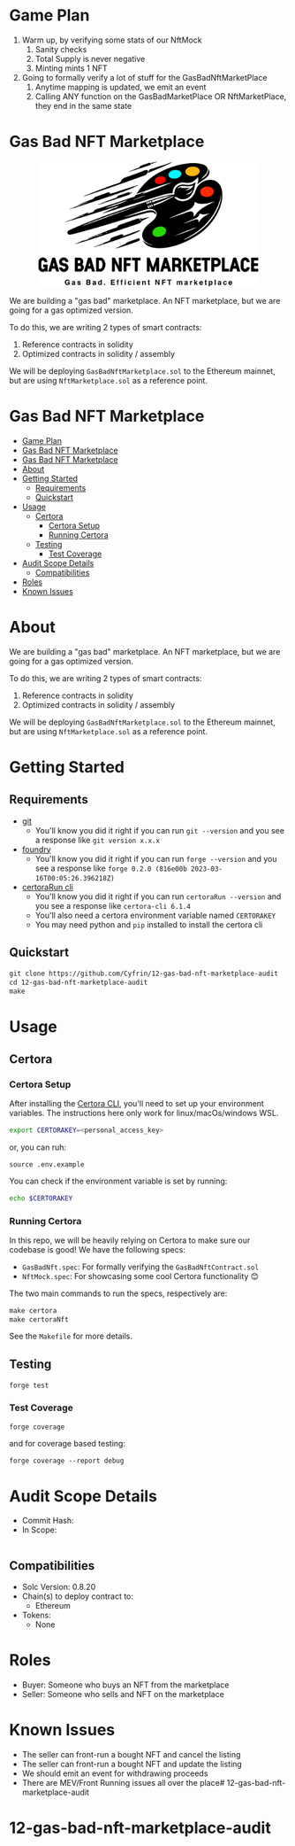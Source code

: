 # Game Plan
1. Warm up, by verifying some stats of our NftMock
   1. Sanity checks
   2. Total Supply is never negative
   3. Minting mints 1 NFT
2. Going to formally verify a lot of stuff for the GasBadNftMarketPlace 
   1. Anytime mapping is updated, we emit an event
   2. Calling ANY function on the GasBadMarketPlace OR NftMarketPlace, they end in the same state

# Gas Bad NFT Marketplace 

<p align="center">
<img src="./img/gas-bad.png" width="400" alt="gas-bad">
<br/>


We are building a "gas bad" marketplace. An NFT marketplace, but we are going for a gas optimized version. 

To do this, we are writing 2 types of smart contracts:

1. Reference contracts in solidity 
2. Optimized contracts in solidity / assembly 

We will be deploying `GasBadNftMarketplace.sol` to the Ethereum mainnet, but are using `NftMarketplace.sol` as a reference point. 

<!-- <p align="center">
<img src="./images/math-master.png" width="400" alt="gas bad nft marketplace">
<br/> -->

# Gas Bad NFT Marketplace

- [Game Plan](#game-plan)
- [Gas Bad NFT Marketplace](#gas-bad-nft-marketplace)
- [Gas Bad NFT Marketplace](#gas-bad-nft-marketplace-1)
- [About](#about)
- [Getting Started](#getting-started)
  - [Requirements](#requirements)
  - [Quickstart](#quickstart)
- [Usage](#usage)
  - [Certora](#certora)
    - [Certora Setup](#certora-setup)
    - [Running Certora](#running-certora)
  - [Testing](#testing)
    - [Test Coverage](#test-coverage)
- [Audit Scope Details](#audit-scope-details)
  - [Compatibilities](#compatibilities)
- [Roles](#roles)
- [Known Issues](#known-issues)

# About

We are building a "gas bad" marketplace. An NFT marketplace, but we are going for a gas optimized version. 

To do this, we are writing 2 types of smart contracts:

1. Reference contracts in solidity 
2. Optimized contracts in solidity / assembly 

We will be deploying `GasBadNftMarketplace.sol` to the Ethereum mainnet, but are using `NftMarketplace.sol` as a reference point. 

# Getting Started

## Requirements

- [git](https://git-scm.com/book/en/v2/Getting-Started-Installing-Git)
  - You'll know you did it right if you can run `git --version` and you see a response like `git version x.x.x`
- [foundry](https://getfoundry.sh/)
  - You'll know you did it right if you can run `forge --version` and you see a response like `forge 0.2.0 (816e00b 2023-03-16T00:05:26.396218Z)`
- [certoraRun cli](https://docs.certora.com/en/latest/docs/user-guide/getting-started/install.html)
  - You'll know you did it right if you can run `certoraRun --version` and you see a response like `certora-cli 6.1.4`
  - You'll also need a certora environment variable named `CERTORAKEY`
  - You may need python and `pip` installed to install the certora cli

## Quickstart

```
git clone https://github.com/Cyfrin/12-gas-bad-nft-marketplace-audit
cd 12-gas-bad-nft-marketplace-audit
make
```

# Usage

## Certora


### Certora Setup

After installing the [Certora CLI](https://docs.certora.com/en/latest/docs/user-guide/getting-started/install.html), you'll need to set up your environment variables. The instructions here only work for linux/macOs/windows WSL.

```bash
export CERTORAKEY=<personal_access_key>
```

or, you can ruh:

```
source .env.example
```

You can check if the environment variable is set by running:

```bash
echo $CERTORAKEY
```

### Running Certora 

In this repo, we will be heavily relying on Certora to make sure our codebase is good! We have the following specs:
- `GasBadNft.spec`: For formally verifying the `GasBadNftContract.sol`
- `NftMock.spec`: For showcasing some cool Certora functionality 😊 

The two main commands to run the specs, respectively are:

```
make certora
make certoraNft
```

See the `Makefile` for more details.

## Testing

```
forge test
```

### Test Coverage

```
forge coverage
```

and for coverage based testing:

```
forge coverage --report debug
```

# Audit Scope Details

- Commit Hash: 
- In Scope:

```

```

## Compatibilities

- Solc Version: 0.8.20
- Chain(s) to deploy contract to: 
  - Ethereum
- Tokens:
  - None

# Roles

- Buyer: Someone who buys an NFT from the marketplace
- Seller: Someone who sells and NFT on the marketplace

# Known Issues

- The seller can front-run a bought NFT and cancel the listing
- The seller can front-run a bought NFT and update the listing
- We should emit an event for withdrawing proceeds
- There are MEV/Front Running issues all over the place# 12-gas-bad-nft-marketplace-audit
# 12-gas-bad-nft-marketplace-audit
